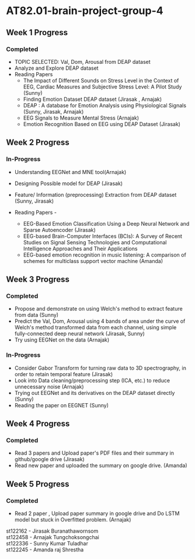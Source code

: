# AT82.01-brain-project-group-4

## Week 1 Progress

### Completed
- TOPIC SELECTED: Val, Dom, Arousal from DEAP dataset
- Analyze and Explore DEAP dataset
- Reading Papers
  - The Impact of Different Sounds on Stress Level in the Context of EEG, Cardiac Measures and Subjective Stress Level: A Pilot Study (Sunny)
  - Finding Emotion Dataset DEAP dataset (Jirasak , Arnajak)
  - DEAP : A database for Emotion Analysis using Physiological Signals (Sunny, Jirasak, Arnajak)
  - EEG Signals to Measure Mental Stress (Arnajak)
  - Emotion Recognition Based on EEG using DEAP Dataset (Jirasak) 

## Week 2 Progress
### In-Progress
- Understanding EEGNet and MNE tool(Arnajak)
- Designing Possible model for DEAP (Jirasak)
- Feature/ Information (preprocessing) Extraction from DEAP dataset (Sunny, Jirasak)



- Reading Papers  - 
  - EEG-Based Emotion Classification Using a Deep Neural Network and Sparse Autoencoder (Jirasak)
  - EEG-based Brain-Computer Interfaces (BCIs): A Survey of Recent Studies on Signal Sensing Technologies and Computational Intelligence Approaches and Their Applications 
  - EEG-based emotion recognition in music listening: A comparison of schemes for multiclass support vector machine (Amanda)

## Week 3 Progress
### Completed
- Propose and demonstrate on using Welch's method to extract feature from data (Sunny)
- Predict the Val, Dom, Arousal using 4 bands of area under the curve of Welch's method transformed data from each channel, using simple fully-connected deep neural network (Jirasak, Sunny)
- Try using EEGNet on the data (Arnajak)

### In-Progress
- Consider Gabor Transform for turning raw data to 3D spectrography, in order to retain temporal feature (Jirasak)
- Look into Data cleaning/preprocessing step (ICA, etc.) to reduce unnecessary noise (Arnajak) 
- Trying out EEGNet and its derivatives on the DEAP dataset directly (Sunny)
- Reading the paper on EEGNET (Sunny)

## Week 4 Progress
### Completed
- Read 3 papers and Upload paper's PDF files and their summary in github/google drive (Jirasak)  
- Read new paper and uploaded the summary on google drive. (Amanda)

## Week 5 Progress
### Completed
- Read 2 paper , Upload paper summary in google drive and Do LSTM model but stuck in Overfitted problem. (Arnajak)


st122162 - Jirasak Buranathawornsom  
st122458 - Arnajak Tungchoksongchai  
st122336 - Sunny Kumar Tuladhar  
st122245 - Amanda raj Shrestha  
